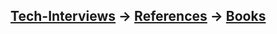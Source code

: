 [Tech-Interviews](../../README.md) -> [References](../References.md) -> [Books](../Books/Books.md)
---